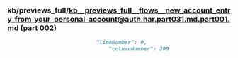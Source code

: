 ### kb/previews_full/kb__previews_full__flows__new_account_entry_from_your_personal_account@auth.har.part031.md.part001.md (part 002)

```md
                            "lineNumber": 0,
                                "columnNumber": 209
              
```

```
